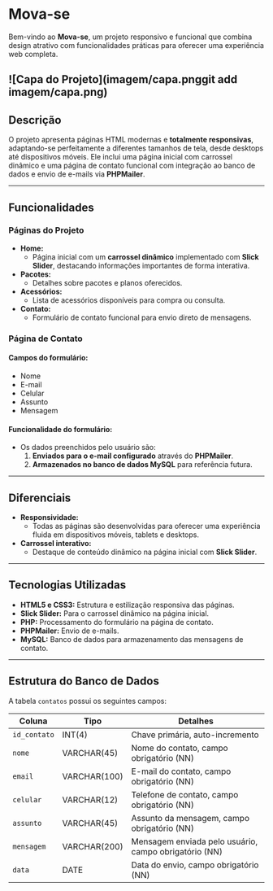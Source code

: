# **Mova-se**

Bem-vindo ao **Mova-se**, um projeto responsivo e funcional que combina design atrativo com funcionalidades práticas para oferecer uma experiência web completa.

![Capa do Projeto](imagem/capa.pnggit add imagem/capa.png)
---

## **Descrição**
O projeto apresenta páginas HTML modernas e **totalmente responsivas**, adaptando-se perfeitamente a diferentes tamanhos de tela, desde desktops até dispositivos móveis. Ele inclui uma página inicial com carrossel dinâmico e uma página de contato funcional com integração ao banco de dados e envio de e-mails via **PHPMailer**.

---

## **Funcionalidades**
### **Páginas do Projeto**
- **Home:**
  - Página inicial com um **carrossel dinâmico** implementado com **Slick Slider**, destacando informações importantes de forma interativa.
- **Pacotes:**
  - Detalhes sobre pacotes e planos oferecidos.
- **Acessórios:**
  - Lista de acessórios disponíveis para compra ou consulta.
- **Contato:**
  - Formulário de contato funcional para envio direto de mensagens.

### **Página de Contato**
#### **Campos do formulário:**
- Nome
- E-mail
- Celular
- Assunto
- Mensagem

#### **Funcionalidade do formulário:**
- Os dados preenchidos pelo usuário são:
  1. **Enviados para o e-mail configurado** através do **PHPMailer**.
  2. **Armazenados no banco de dados MySQL** para referência futura.

---

## **Diferenciais**
- **Responsividade:**
  - Todas as páginas são desenvolvidas para oferecer uma experiência fluida em dispositivos móveis, tablets e desktops.
- **Carrossel interativo:**
  - Destaque de conteúdo dinâmico na página inicial com **Slick Slider**.

---

## **Tecnologias Utilizadas**
- **HTML5 e CSS3:** Estrutura e estilização responsiva das páginas.
- **Slick Slider:** Para o carrossel dinâmico na página inicial.
- **PHP:** Processamento do formulário na página de contato.
- **PHPMailer:** Envio de e-mails.
- **MySQL:** Banco de dados para armazenamento das mensagens de contato.

---

## **Estrutura do Banco de Dados**
A tabela `contatos` possui os seguintes campos:

| **Coluna**      | **Tipo**      | **Detalhes**                              |
|------------------|--------------|-------------------------------------------|
| `id_contato`     | INT(4)       | Chave primária, auto-incremento           |
| `nome`           | VARCHAR(45)  | Nome do contato, campo obrigatório (NN)   |
| `email`          | VARCHAR(100) | E-mail do contato, campo obrigatório (NN) |
| `celular`        | VARCHAR(12)  | Telefone de contato, campo obrigatório (NN)|
| `assunto`        | VARCHAR(45)  | Assunto da mensagem, campo obrigatório (NN)|
| `mensagem`       | VARCHAR(200) | Mensagem enviada pelo usuário, campo obrigatório (NN)|
| `data`           | DATE         | Data do envio, campo obrigatório (NN)    |
